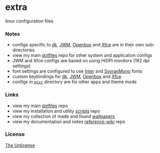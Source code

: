 # extra

linux configuration files

### Notes
- configs specific to [dk](https://github.com/e33io/extra/tree/main/dk/.config/dk), [JWM](https://github.com/e33io/extra/tree/main/jwm), [Openbox](https://github.com/e33io/extra/tree/main/openbox) and [Xfce](https://github.com/e33io/extra/tree/main/xfce) are in their own sub-directories
- view my main [dotfiles](https://github.com/e33io/dotfiles) repo for other system and application configs
- JWM and Xfce configs are based on using HiDPI monitors (192 dpi settings)
- font settings are configured to use [Inter](https://rsms.me/inter) and [SovranMono](https://github.com/e33io/sovran-fonts/tree/main/SovranMono) fonts
- custom keybindings for [dk](https://github.com/e33io/reference-wiki/blob/main/keybindings/dk-keybindings.md), [JWM](https://github.com/e33io/reference-wiki/blob/main/keybindings/jwm-keybindings.md), [Openbox](https://github.com/e33io/reference-wiki/blob/main/keybindings/openbox-keybindings.md) and [Xfce](https://github.com/e33io/reference-wiki/blob/main/keybindings/xfce-keybindings.md)
- configs in [`misc`](https://github.com/e33io/extra/blob/main/misc) directory are for other apps and theme mods

### Links
- view my main [dotfiles](https://github.com/e33io/dotfiles) repo
- view my installation and utility [scripts](https://github.com/e33io/scripts) repo
- view my collection of made and found [wallpapers](https://i.e33.io/wallpapers)
- view my documentation and notes [reference-wiki](https://github.com/e33io/reference-wiki) repo

### License
[The Unlicense](https://github.com/e33io/extra/blob/main/LICENSE)

